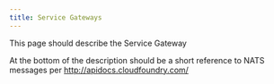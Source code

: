 ```yaml
---
title: Service Gateways
---
```


This page should describe the Service Gateway 

At the bottom of the description should be a short reference to NATS messages per http://apidocs.cloudfoundry.com/

